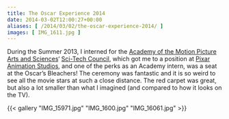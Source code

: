 ```yaml
---
title: The Oscar Experience 2014
date: 2014-03-02T12:00:27+00:00
aliases: [ /2014/03/02/the-oscar-experience-2014/ ]
images: [ IMG_1611.jpg ]
---
```

During the Summer 2013, I interned for the <a href="http://www.oscars.org" target="_blank">Academy of the Motion Picture Arts and Sciences</a>&#8216; <a href="http://www.oscars.org/learn/science-technology" target="_blank">Sci-Tech Council</a>, which got me to a position at <a href="http://www.pixar.com" target="_blank">Pixar Animation Studios</a>, and one of the perks as an Academy intern, was a seat at the Oscar&#8217;s Bleachers! The ceremony was fantastic and it is so weird to see all the movie stars at such a close distance. The red carpet was great, but also a lot smaller than what I imagined (and compared to how it looks on the TV).

{{< gallery "IMG_15971.jpg"	"IMG_1600.jpg"	"IMG_16061.jpg" >}}
